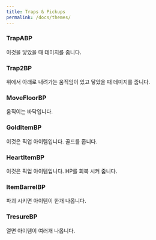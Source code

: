 ```yaml
---
title: Traps & Pickups
permalink: /docs/themes/
---
```


### TrapABP

이것을 닿았을 때 데미지를 줍니다.

### Trap2BP

위에서 아래로 내려가는 움직임이 있고 닿았을 때 데미지를 줍니다.

### MoveFloorBP

움직이는 바닥입니다.

### GoldItemBP

이것은 픽업 아이템입니다. 골드를 줍니다.

### HeartItemBP

이것은 픽업 아이템입니다. HP를 회복 시켜 줍니다.

### ItemBarrelBP

파괴 시키면 아이템이 한개 나옵니다.

### TresureBP

열면 아이템이 여러개 나옵니다.
